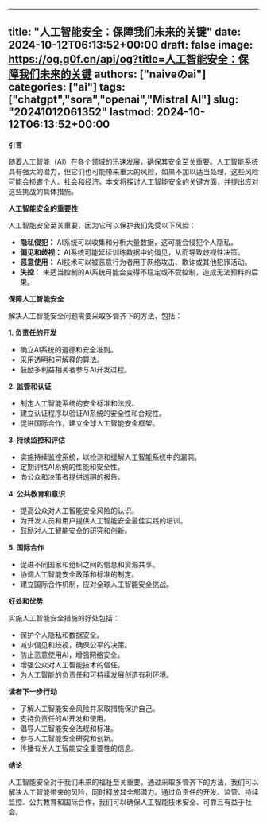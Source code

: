 
---
title: "人工智能安全：保障我们未来的关键"
date: 2024-10-12T06:13:52+00:00
draft: false
image: https://og.g0f.cn/api/og?title=人工智能安全：保障我们未来的关键
authors: ["naiveのai"]
categories: ["ai"]
tags: ["chatgpt","sora","openai","Mistral AI"]
slug: "20241012061352"
lastmod: 2024-10-12T06:13:52+00:00
---
**引言**

随着人工智能（AI）在各个领域的迅速发展，确保其安全至关重要。人工智能系统具有强大的潜力，但它们也可能带来重大的风险，如果不加以适当处理，这些风险可能会损害个人、社会和经济。本文将探讨人工智能安全的关键方面，并提出应对这些挑战的具体措施。

**人工智能安全的重要性**

人工智能安全至关重要，因为它可以保护我们免受以下风险：

* **隐私侵犯：** AI系统可以收集和分析大量数据，这可能会侵犯个人隐私。
* **偏见和歧视：** AI系统可能延续训练数据中的偏见，从而导致歧视性决策。
* **恶意使用：** AI技术可以被恶意行为者用于网络攻击、欺诈或其他犯罪活动。
* **失控：** 未适当控制的AI系统可能会变得不稳定或不受控制，造成无法预料的后果。

**保障人工智能安全**

解决人工智能安全问题需要采取多管齐下的方法，包括：

**1. 负责任的开发**

* 确立AI系统的道德和安全准则。
* 采用透明和可解释的算法。
* 鼓励多利益相关者参与AI开发过程。

**2. 监管和认证**

* 制定人工智能系统的安全标准和法规。
* 建立认证程序以验证AI系统的安全性和合规性。
* 促进国际合作，建立全球人工智能安全框架。

**3. 持续监控和评估**

* 实施持续监控系统，以检测和缓解人工智能系统中的漏洞。
* 定期评估AI系统的性能和安全性。
* 向公众和决策者提供透明的报告。

**4. 公共教育和意识**

* 提高公众对人工智能安全风险的认识。
* 为开发人员和用户提供人工智能安全最佳实践的培训。
* 鼓励对人工智能安全的研究和创新。

**5. 国际合作**

* 促进不同国家和组织之间的信息和资源共享。
* 协调人工智能安全政策和标准的制定。
* 建立国际合作机制，应对全球人工智能安全挑战。

**好处和优势**

实施人工智能安全措施的好处包括：

* 保护个人隐私和数据安全。
* 减少偏见和歧视，确保公平的决策。
* 防止恶意使用AI，增强网络安全。
* 增强公众对人工智能技术的信任。
* 为人工智能的负责任和可持续发展创造有利环境。

**读者下一步行动**

* 了解人工智能安全风险并采取措施保护自己。
* 支持负责任的AI开发和使用。
* 倡导人工智能安全法规和标准。
* 参与人工智能安全研究和创新。
* 传播有关人工智能安全重要性的信息。

**结论**

人工智能安全对于我们未来的福祉至关重要。通过采取多管齐下的方法，我们可以解决人工智能带来的风险，同时释放其全部潜力。通过负责任的开发、监管、持续监控、公共教育和国际合作，我们可以确保人工智能技术安全、可靠且有益于社会。